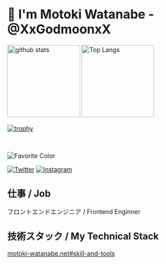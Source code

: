 # 👋 I'm Motoki Watanabe - @XxGodmoonxX

<div align="left"> 
  <img alt="github stats" height="164.5px" src="https://github-readme-stats.vercel.app/api?username=XxGodmoonxX&count_private=true&show_icons=true&theme=tokyonight" />
  <img alt="Top Langs" height="164.5px" src="https://github-readme-stats.vercel.app/api/top-langs/?username=XxGodmoonxX&layout=compact&theme=tokyonight&hide=c,asp,objective-c,makefile,c%2B%2B,objective-c%2B%2B,c%23,shaderlab" />
</div>

[![trophy](https://github-profile-trophy.vercel.app/?username=XxGodmoonxX&column=7&theme=tokyonight)](https://github.com/ryo-ma/github-profile-trophy)

<!-- ![](http://github-profile-summary-cards.vercel.app/api/cards/profile-details?username=XxGodmoonxX&theme=tokyonight) -->
<!-- ![](http://github-profile-summary-cards.vercel.app/api/cards/repos-per-language?username=XxGodmoonxX&theme=tokyonight) -->
<!-- ![](http://github-profile-summary-cards.vercel.app/api/cards/most-commit-language?username=XxGodmoonxX&theme=tokyonight) -->
<!-- ![](http://github-profile-summary-cards.vercel.app/api/cards/stats?username=XxGodmoonxX&theme=tokyonight) -->
<!-- ![](http://github-profile-summary-cards.vercel.app/api/cards/productive-time?username=XxGodmoonxX&theme=tokyonight&utcOffset=9) -->

<br>

![Favorite Color](https://img.shields.io/badge/Favorite%20Color-Loyal%20Blue%20%234169e1-4169e1)

[![Twitter](https://img.shields.io/twitter/follow/XxGodmoonxX?style=social)](https://twitter.com/XxGodmoonxX)
[![Instagram](https://img.shields.io/badge/Instagram-%40xxgodmoonxx-%23C13584)](https://www.instagram.com/xxgodmoonxx/)

## 仕事 / Job
フロントエンドエンジニア / Frontend Enginner

## 技術スタック / My Technical Stack

[motoki-watanabe.net#skill-and-tools](https://motokiwatanabe.notion.site/motokiwatanabe/Motoki-Watanabe-70212745c77a483fa3a96b7c6217d801#bc9012b2de6b421e8418bd564de135bd)

<!-- ### 仕事 / Production

#### 言語 / Languages

- HTML
  - ejs
  - pug
- CSS
  - Sass
- JavaScript
- TypeScript

#### フレームワーク・ライブラリ / Frameworks and libraries

- CSS
  - styled-components
  - emotion
  - MUI
- React
- Next.js

#### その他 / Others

- gulp
- webpack
- GraphQL
- REST
- Adobe Photoshop (viewing only or simple editing only)
- Adobe Illustrator (viewing only or simple editing only)
- Adobe XD (viewing only or simple editing only)
- Sketch (viewing only or simple editing only)
- Figma (viewing only or simple editing only)

### 大学時代の研究で使用 / Used in research in university

- Processing(Java)
- openFrameworks(C++)
- Unity(C#)
- Arduino -->
